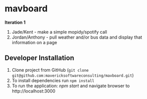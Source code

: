 # mavboard

**Iteration 1**
1. Jade/Kent - make a simple mopidy/spotify call
2. Jordan/Anthony - pull weather and/or bus data and display that information on a page


**Developer Installation**
---
1. Clone project from GitHub (`git clone git@github.com:mavericksoftwareconsulting/mavboard.git`)
3. To install dependencies run `npm install`
4. To run the application: *npm start* and navigate browser to http://localhost:3000
